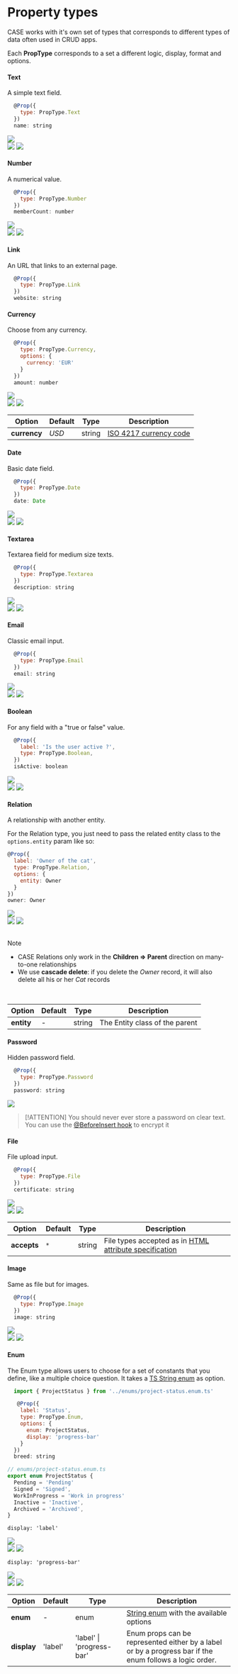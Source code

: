 # Property types

CASE works with it's own set of types that corresponds to different types of data often used in CRUD apps.

Each **PropType** corresponds to a set a different logic, display, format and options.

#### Text

A simple text field.

```js
  @Prop({
    type: PropType.Text
  })
  name: string
```

<div class="show-result">
  <img class="is-hidden-tablet" src="../assets/images/prop-text.svg">

  <div class="is-hidden-desktop"> 
      <img src="../assets/images/input-text.svg">
      <img src="../assets/images/display-text.svg">
  </div>
</div>

#### Number

A numerical value.

```js
  @Prop({
    type: PropType.Number
  })
  memberCount: number
```

<div class="show-result">
  <img class="is-hidden-tablet" src="../assets/images/prop-number.svg">

  <div class="is-hidden-desktop"> 
      <img src="../assets/images/input-number.svg">
      <img src="../assets/images/display-number.svg">
  </div>
</div>

#### Link

An URL that links to an external page.

```js
  @Prop({
    type: PropType.Link
  })
  website: string
```

#### Currency

Choose from any currency.

```js
  @Prop({
    type: PropType.Currency,
    options: {
      currency: 'EUR'
    }
  })
  amount: number

```

<div class="show-result">
  <img class="is-hidden-tablet" src="../assets/images/prop-currency.svg">

  <div class="is-hidden-desktop"> 
      <img src="../assets/images/input-currency.svg">
      <img src="../assets/images/display-currency.svg">
  </div>
</div>

| Option       | Default | Type   | Description                                                                                      |
| ------------ | ------- | ------ | ------------------------------------------------------------------------------------------------ |
| **currency** | _USD_   | string | [ISO 4217 currency code](https://en.wikipedia.org/wiki/ISO_4217#List_of_ISO_4217_currency_codes) |

#### Date

Basic date field.

```js
  @Prop({
    type: PropType.Date
  })
  date: Date
```

<div class="show-result">
  <img class="is-hidden-tablet" src="../assets/images/prop-date.svg">

  <div class="is-hidden-desktop"> 
      <img src="../assets/images/input-date.svg">
      <img src="../assets/images/display-date.svg">
  </div>
</div>

#### Textarea

Textarea field for medium size texts.

```js
  @Prop({
    type: PropType.Textarea
  })
  description: string
```

<div class="show-result">
  <img class="is-hidden-tablet" src="../assets/images/prop-textarea.svg">

  <div class="is-hidden-desktop"> 
      <img src="../assets/images/input-textarea.svg">
      <img src="../assets/images/display-textarea.svg">
  </div>
</div>

#### Email

Classic email input.

```js
  @Prop({
    type: PropType.Email
  })
  email: string
```

<div class="show-result">
  <img class="is-hidden-tablet" src="../assets/images/prop-email.svg">

  <div class="is-hidden-desktop"> 
      <img src="../assets/images/input-email.svg">
      <img src="../assets/images/display-email.svg">
  </div>
</div>

#### Boolean

For any field with a "true or false" value.

```js
  @Prop({
    label: 'Is the user active ?',
    type: PropType.Boolean,
  })
  isActive: boolean
```

<div class="show-result">
  <img class="is-hidden-tablet" src="../assets/images/prop-boolean.svg">

  <div class="is-hidden-desktop"> 
      <img src="../assets/images/input-boolean.svg">
      <img src="../assets/images/display-boolean.svg">
  </div>
</div>

#### Relation

A relationship with another entity.

For the Relation type, you just need to pass the related entity class to the `options.entity` param like so:

```js
@Prop({
  label: 'Owner of the cat',
  type: PropType.Relation,
  options: {
    entity: Owner
  }
})
owner: Owner
```

<div class="show-result">
  <img class="is-hidden-tablet" src="../assets/images/prop-relation.svg">

  <div class="is-hidden-desktop"> 
      <img src="../assets/images/input-relation.svg">
      <img src="../assets/images/display-relation.svg">
  </div>
</div>

<br>

> [!NOTE]
>
> - CASE Relations only work in the **Children => Parent** direction on many-to-one relationships
> - We use **cascade delete**: if you delete the _Owner_ record, it will also delete all his or her _Cat_ records

<br>

| Option     | Default | Type   | Description                    |
| ---------- | ------- | ------ | ------------------------------ |
| **entity** | -       | string | The Entity class of the parent |

#### Password

Hidden password field.

```js
  @Prop({
    type: PropType.Password
  })
  password: string
```

<img  src="../assets/images/prop-pw.svg">

> [!ATTENTION]
> You should never ever store a password on clear text.
> You can use the [@BeforeInsert hook](custom-logic.md#beforeinsert) to encrypt it

#### File

File upload input.

```js
  @Prop({
    type: PropType.File
  })
  certificate: string
```

<div class="show-result">
  <img class="is-hidden-tablet" src="../assets/images/prop-file.svg">

  <div class="is-hidden-desktop"> 
      <img src="../assets/images/input-file.svg">
      <img src="../assets/images/display-file.svg">
  </div>
</div>

| Option      | Default | Type   | Description                                                                                                                   |
| ----------- | ------- | ------ | ----------------------------------------------------------------------------------------------------------------------------- |
| **accepts** | `*`     | string | File types accepted as in [HTML attribute specification](https://developer.mozilla.org/en-US/docs/Web/HTML/Attributes/accept) |

#### Image

Same as file but for images.

```js
  @Prop({
    type: PropType.Image
  })
  image: string
```

<div class="show-result">
  <img class="is-hidden-tablet" src="../assets/images/prop-image.svg">

  <div class="is-hidden-desktop"> 
      <img src="../assets/images/input-image.svg">
      <img src="../assets/images/display-image.svg">
  </div>
</div>

#### Enum

The Enum type allows users to choose for a set of constants that you define, like a multiple choice question. It takes a [TS String enum](https://www.typescriptlang.org/docs/handbook/enums.html#string-enums) as option.

```js
  import { ProjectStatus } from '../enums/project-status.enum.ts'

   @Prop({
    label: 'Status',
    type: PropType.Enum,
    options: {
      enum: ProjectStatus,
      display: 'progress-bar'
    }
  })
  breed: string
```

```js
// enums/project-status.enum.ts
export enum ProjectStatus {
  Pending = 'Pending'
  Signed = 'Signed',
  WorkInProgress = 'Work in progress'
  Inactive = 'Inactive',
  Archived = 'Archived',
}
```

`display: 'label'`

<div class="show-result">
  <img class="is-hidden-tablet" src="../assets/images/prop-enum-label.svg">

  <div class="is-hidden-desktop"> 
      <img src="../assets/images/input-enum-label.svg">
      <img src="../assets/images/display-enum-label.svg">
  </div>
</div>

`display: 'progress-bar'`

<div class="show-result">
  <img class="is-hidden-tablet" src="../assets/images/prop-enum-pb.svg">

  <div class="is-hidden-desktop"> 
      <img src="../assets/images/input-enum-pb.svg">
      <img src="../assets/images/display-enum-pb.svg">
  </div>
</div>

| Option      | Default | Type                      | Description                                                                                                    |
| ----------- | ------- | ------------------------- | -------------------------------------------------------------------------------------------------------------- |
| **enum**    | -       | enum                      | [String enum](https://www.typescriptlang.org/docs/handbook/enums.html#string-enums) with the available options |
| **display** | 'label' | 'label' \| 'progress-bar' | Enum props can be represented either by a label or by a progress bar if the enum follows a logic order.        |
